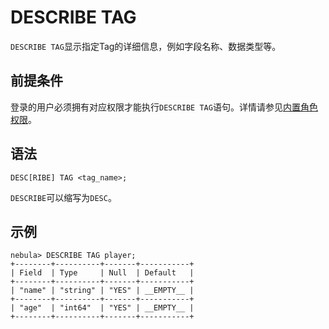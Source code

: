 # DESCRIBE TAG

`DESCRIBE TAG`显示指定Tag的详细信息，例如字段名称、数据类型等。

## 前提条件

登录的用户必须拥有对应权限才能执行`DESCRIBE TAG`语句。详情请参见[内置角色权限](../../7.data-security/1.authentication/3.role-list.md)。

## 语法

```ngql
DESC[RIBE] TAG <tag_name>;
```

`DESCRIBE`可以缩写为`DESC`。

## 示例

```ngql
nebula> DESCRIBE TAG player;
+--------+----------+-------+-----------+
| Field  | Type     | Null  | Default   |
+--------+----------+-------+-----------+
| "name" | "string" | "YES" | __EMPTY__ |
+--------+----------+-------+-----------+
| "age"  | "int64"  | "YES" | __EMPTY__ |
+--------+----------+-------+-----------+
```
